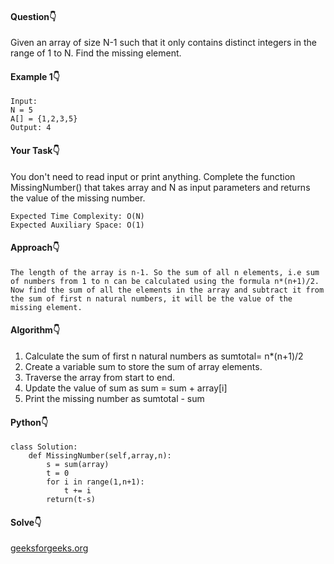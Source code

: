 #### Question:point_down:
Given an array of size N-1 such that it only contains distinct integers in the range of 1 to N. Find the missing element.

#### Example 1:point_down:
```
Input:
N = 5
A[] = {1,2,3,5}
Output: 4
```
#### Your Task:point_down:
You don't need to read input or print anything. Complete the function MissingNumber() that takes array and N as input  parameters and returns the value of the missing number.

```
Expected Time Complexity: O(N)
Expected Auxiliary Space: O(1)
```

#### Approach:point_down:
```
The length of the array is n-1. So the sum of all n elements, i.e sum of numbers from 1 to n can be calculated using the formula n*(n+1)/2. Now find the sum of all the elements in the array and subtract it from the sum of first n natural numbers, it will be the value of the missing element.
```
#### Algorithm:point_down:
1) Calculate the sum of first n natural numbers as sumtotal= n*(n+1)/2
2) Create a variable sum to store the sum of array elements.
3) Traverse the array from start to end.
4) Update the value of sum as sum = sum + array[i]
5) Print the missing number as sumtotal - sum
#### Python:point_down:
```
class Solution:
    def MissingNumber(self,array,n):
        s = sum(array)
        t = 0
        for i in range(1,n+1):
            t += i
        return(t-s)   
```
#### Solve:point_down:
[geeksforgeeks.org](https://practice.geeksforgeeks.org/problems/missing-number-in-array1416/1#)
